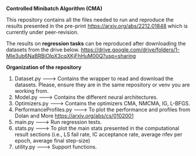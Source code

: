 __Controlled Minibatch Algorithm (CMA)__

This repository contains all the files needed to run and reproduce the results presented in the pre-print https://arxiv.org/abs/2212.01848 which is currently under peer-revision.

The results on __regression tasks__ can be reproduced after downloading the datasets from the drive below.
https://drive.google.com/drive/folders/1-MIe3ub6NaBRBiOIpX3cqXKjFhHuM00Q?usp=sharing

__Organization of the repository__

1) Dataset.py ---> Contains the wrapper to read and download the datasets. Please, ensure they are in the same repository or venv you are working from.
2) Model.py ---> Contains the different neural architectures.
3) Optimizers.py ---> Contains the optimizers CMA, NMCMA, IG, L-BFGS.
4) PerformanceProfiles.py ---> To plot the performance and profiles from Dolan and More https://arxiv.org/abs/cs/0102001
5) main.py ---> Run regression tests.
6) stats.py ---> To plot the main stats presented in the computational result sections (i.e., LS fail rate, IC acceptance rate, average nfev per epoch, average final step-size)
7) utility.py ---> Support functions.
